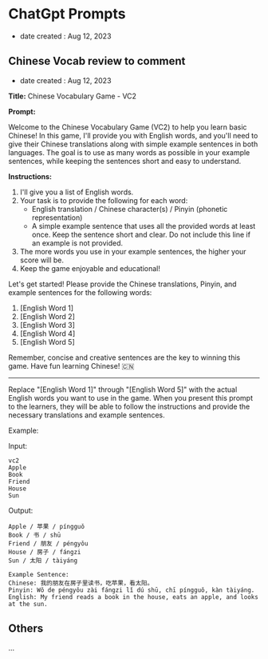 # ChatGpt Prompts
- date created : Aug 12, 2023

## Chinese Vocab review to comment
- date created : Aug 12, 2023

**Title:** Chinese Vocabulary Game - VC2

**Prompt:**

Welcome to the Chinese Vocabulary Game (VC2) to help you learn basic Chinese! In this game, I'll provide you with English words, and you'll need to give their Chinese translations along with simple example sentences in both languages. The goal is to use as many words as possible in your example sentences, while keeping the sentences short and easy to understand.

**Instructions:**

1. I'll give you a list of English words.
2. Your task is to provide the following for each word:
   - English translation / Chinese character(s) / Pinyin (phonetic representation)
   - A simple example sentence that uses all the provided words at least once. Keep the sentence short and clear. Do not include this line if an example is not provided.
3. The more words you use in your example sentences, the higher your score will be.
4. Keep the game enjoyable and educational!

Let's get started! Please provide the Chinese translations, Pinyin, and example sentences for the following words:

1. [English Word 1]
2. [English Word 2]
3. [English Word 3]
4. [English Word 4]
5. [English Word 5]

Remember, concise and creative sentences are the key to winning this game. Have fun learning Chinese! 🇨🇳

---

Replace "[English Word 1]" through "[English Word 5]" with the actual English words you want to use in the game. When you present this prompt to the learners, they will be able to follow the instructions and provide the necessary translations and example sentences.

Example:

Input:
```
vc2 
Apple
Book
Friend
House
Sun
```

Output:
```
Apple / 苹果 / píngguǒ
Book / 书 / shū
Friend / 朋友 / péngyǒu
House / 房子 / fángzi
Sun / 太阳 / tàiyáng

Example Sentence:
Chinese: 我的朋友在房子里读书，吃苹果，看太阳。
Pinyin: Wǒ de péngyǒu zài fángzi lǐ dú shū, chī píngguǒ, kàn tàiyáng.
English: My friend reads a book in the house, eats an apple, and looks at the sun.
```

## Others
...
